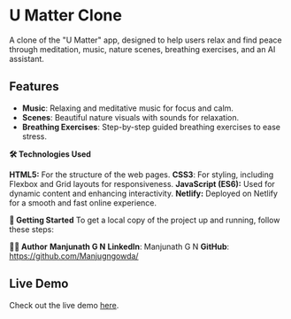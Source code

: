 # U Matter Clone

A clone of the "U Matter" app, designed to help users relax and find peace through meditation, music, nature scenes, breathing exercises, and an AI assistant.

## Features

- **Music**: Relaxing and meditative music for focus and calm.
- **Scenes**: Beautiful nature visuals with sounds for relaxation.
- **Breathing Exercises**: Step-by-step guided breathing exercises to ease stress.

**🛠️ Technologies Used**

**HTML5:** For the structure of the web pages.
**CSS3**: For styling, including Flexbox and Grid layouts for responsiveness.
**JavaScript (ES6):** Used for dynamic content and enhancing interactivity.
**Netlify:** Deployed on Netlify for a smooth and fast online experience.

**🚀 Getting Started**
To get a local copy of the project up and running, follow these steps:


**👨‍💻 Author**
**Manjunath G N**
**LinkedIn**: Manjunath G N
**GitHub**: https://github.com/Manjugngowda/

## Live Demo
Check out the live demo [here](https://manjugngowda-u-matter-clone.netlify.app/).
